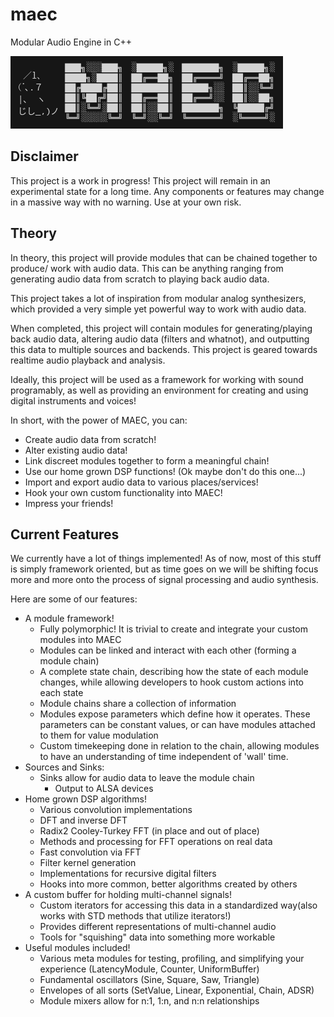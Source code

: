 # maec

Modular Audio Engine in C++

![maec info](./assets/maec.png)

## Disclaimer

This project is a work in progress!
This project will remain in an experimental state for a long time.
Any components or features may change in a massive way with no warning.
Use at your own risk.

## Theory

In theory, this project will provide modules that can be chained
together to produce/ work with audio data.
This can be anything ranging from generating audio data from scratch
to playing back audio data.

This project takes a lot of inspiration from modular analog synthesizers,
which provided a very simple yet powerful way to work with audio data.

When completed, this project will contain modules for generating/playing back audio data,
altering audio data (filters and whatnot), and outputting this data to multiple sources and backends.
This project is geared towards realtime audio playback and analysis.

Ideally, this project will be used as a framework for working with sound programably,
as well as providing an environment for creating and using digital instruments and voices!

In short, with the power of MAEC, you can:

- Create audio data from scratch!
- Alter existing audio data!
- Link discreet modules together to form a meaningful chain!
- Use our home grown DSP functions! (Ok maybe don't do this one...)
- Import and export audio data to various places/services!
- Hook your own custom functionality into MAEC!
- Impress your friends!

## Current Features

We currently have a lot of things implemented!
As of now, most of this stuff is simply framework oriented,
but as time goes on we will be shifting focus more and more onto the process
of signal processing and audio synthesis.

Here are some of our features:

- A module framework!
    - Fully polymorphic! It is trivial to create and integrate your custom modules into MAEC
    - Modules can be linked and interact with each other (forming a module chain)
    - A complete state chain, describing how the state of each module changes,
        while allowing developers to hook custom actions into each state
    - Module chains share a collection of information
    - Modules expose parameters which define how it operates. These parameters can be constant values,
        or can have modules attached to them for value modulation
    - Custom timekeeping done in relation to the chain, allowing modules to have an 
        understanding of time independent of 'wall' time.
- Sources and Sinks:
    - Sinks allow for audio data to leave the module chain
        - Output to ALSA devices
- Home grown DSP algorithms!
    - Various convolution implementations
    - DFT and inverse DFT
    - Radix2 Cooley-Turkey FFT (in place and out of place)
    - Methods and processing for FFT operations on real data
    - Fast convolution via FFT
    - Filter kernel generation
    - Implementations for recursive digital filters
    - Hooks into more common, better algorithms created by others
- A custom buffer for holding multi-channel signals!
    - Custom iterators for accessing this data in a standardized way(also works with STD methods that utilize iterators!)
    - Provides different representations of multi-channel audio
    - Tools for "squishing" data into something more workable
- Useful modules included!
    - Various meta modules for testing, profiling, and simplifying your experience
        (LatencyModule, Counter, UniformBuffer)
    - Fundamental oscillators (Sine, Square, Saw, Triangle)
    - Envelopes of all sorts (SetValue, Linear, Exponential, Chain, ADSR)
    - Module mixers allow for n:1, 1:n, and n:n relationships
